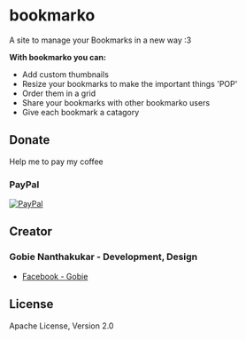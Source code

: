 # bookmarko
A site to manage your Bookmarks in a new way :3

**With bookmarko you can:**

- Add custom thumbnails
- Resize your bookmarks to make the important things 'POP'
- Order them in a grid
- Share your bookmarks with other bookmarko users
- Give each bookmark a catagory

## Donate

Help me to pay my coffee
### PayPal

[![PayPal](https://raw.githubusercontent.com/deweyapp/dewey-website/master/docs/images/donate.png "PayPal Donation")](https://paypal.me/GobieNa)

## Creator

### Gobie Nanthakukar - Development, Design

- [Facebook - Gobie](https://www.facebook.com/gobie.na)
 
## License

Apache License, Version 2.0
